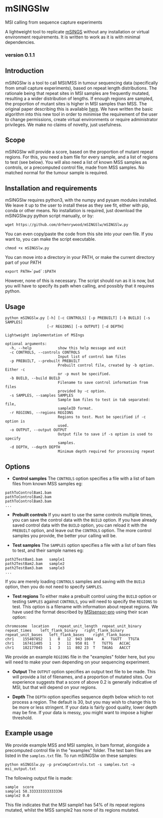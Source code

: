 # mSINGSlw
MSI calling from sequence capture experiments


A lightweight tool to replicate [mSINGS](https://bitbucket.org/uwlabmed/msings/src/master/) without any installation or virtual environment requirements.
It is written to work as it is with minimal dependencies.
### version 0.1.1

## Introduction

mSINGSlw is a tool to call MSI/MSS in tumour sequencing data (specifically from small capture experiments), based on repeat length distributions. The rationale being that repeat sites in MSI samples are frequently mutated, resulting a a wider distribution of lengths. If enough regions are sampled, the proportion of mutant sites is higher in MSI samples than MSS.
The original paper describing this is available [here](https://pubmed.ncbi.nlm.nih.gov/24987110/). We have written the basic algorithm into this new tool in order to minimise the requirement of the user to change permissions, create virtual environments or require administrator privileges. We make no claims of novelty, just usefulness.

## Scope

mSINGSlw will provide a score, based on the proportion of mutant repeat regions. For this, you need a bam file for every sample, and a list of regions to test (see below). You will also need a list of known MSS samples as controls, or a precomputed control file, made from MSS samples. No matched normal for the tumour sample is required.

## Installation and requirements

mSINGSlw requires python3, with the numpy and pysam modules installed. We leave it up to the user to install these as they see fit, either with pip, conda or other means.
No installation is required, just download the mSINGSlw.py python script manually, or by:
```
wget https://github.com/drhenrywood/mSINGSlw/mSINGSlw.py
```

You can even copy/paste the code from this site into your own file. If you want to, you can make the script executable.
```
chmod +x mSINGSlw.py
```
You can move into a directory in your PATH, or make the current directory part of your PATH
```
export PATH=`pwd`:$PATH
```

However, none of this is necessary. The script should run as it is now, but you will have to specify its path when calling, and possibly that it requires python.


## Usage

```
python mSINGSlw.py [-h] [-c CONTROLS] [-p PREBUILT] [-b BUILD] [-s SAMPLES]
                   [-r REGIONS] [-o OUTPUT] [-d DEPTH]

Lightweight implementation of MSIngs

optional arguments:
  -h, --help            show this help message and exit
  -c CONTROLS, --controls CONTROLS
                        Input list of control bam files
  -p PREBUILT, --prebuilt PREBUILT
                        Prebuilt control file, created by -b option. Either -c
                        or -p must be specified.
  -b BUILD, --build BUILD
                        Filename to save control information from files
                        provided by -c option.
  -s SAMPLES, --samples SAMPLES
                        Sample bam files to test in tab separated: file,
                        sampleID format.
  -r REGIONS, --regions REGIONS
                        Regions to test. Must be specified if -c option is
                        used.
  -o OUTPUT, --output OUTPUT
                        Output file to save if -s option is used to specify
                        samples.
  -d DEPTH, --depth DEPTH
                        Minimum depth required for processing repeat
```

## Options

* **Control samples**
The `CONTROLS` option specifies a file with a list of bam files from known MSS samples eg:
```
pathToControlBam1.bam
pathToControlBam2.bam
pathToControlBam3.bam
...
```
* **Prebuilt controls**
If you want to use the same controls multiple times, you can save the control data with the `BUILD` option. If you have already saved control data with the `BUILD` option, you can reload it with the `PREBUILT` option, and leave out the `CONTROLS` option. The more control samples you provide, the better your calling will be.

* **Test samples**
The `SAMPLES` option specifies a file with a list of bam files to test, and their sample names eg:
```
path2TestBam1.bam	sample1
path2TestBam2.bam	sample2
path2TestBam3.bam	sample3
...
```
If you are merely loading `CONTROLS` samples and saving with the `BUILD` option, then you do not need to specify `SAMPLES`.

* **Test regions**
To either make a prebuilt control using the `BUILD` option or testing `SAMPLES` against `CONTROLS`, you will need to specify the `REGIONS` to test. This option is a filename with information about repeat regions. We have used the format described by [MSIsensor-pro](https://github.com/xjtu-omics/msisensor-pro/) using their scan option:
```
chromosome	location	repeat_unit_length	repeat_unit_binary	repeat_times	left_flank_binary	right_flank_binary	repeat_unit_bases	left_flank_bases	right_flank_bases
chr1	155407852	1	0	12	943	1004	A	TGGTT	TTGTA
chr1	167411405	1	3	11	958	81	T	TGTTG	ACCAC
chr1	182177045	1	3	11	802	23	T	TAGAG	AACCT
```
We provide an example `REGIONS` file in the "examples" folder here, but you will need to make your own depending on your sequencing experiment.

* **Output**
The `OUTPUT` option specifies an output text file to be made. This will provide a list of filenames, and a proportion of mutated sites. Our experience suggests that a score of above 0.2 is generally indicative of MSI, but that will depend on your regions.

* **Depth**
The `DEPTH` option specifies sequence depth below which to not process a region. The default is 30, but you may wish to change this to be more or less stringent. If your data is fairly good quality, lower depth may be fine. If your data is messy, you might want to impose a higher threshold.


## Example usage
We provide example MSS and MSI samples, in bam format, alongside a precomputed control file in the "examples" folder. The test bam files are listed in the `samples.txt` file.
To run mSINGSlw on these samples:
```
python mSINGSlw.py -p preCompControls.txt -s samples.txt -o msi_output.txt
```
The following output file is made:
```
sample	score
sample1	58.333333333333336
sample2	0.0
```
This file indicates that the MSI sample1 has 54% of its repeat regions mutated, whilst the MSS sample2 has none of its regions mutated.
